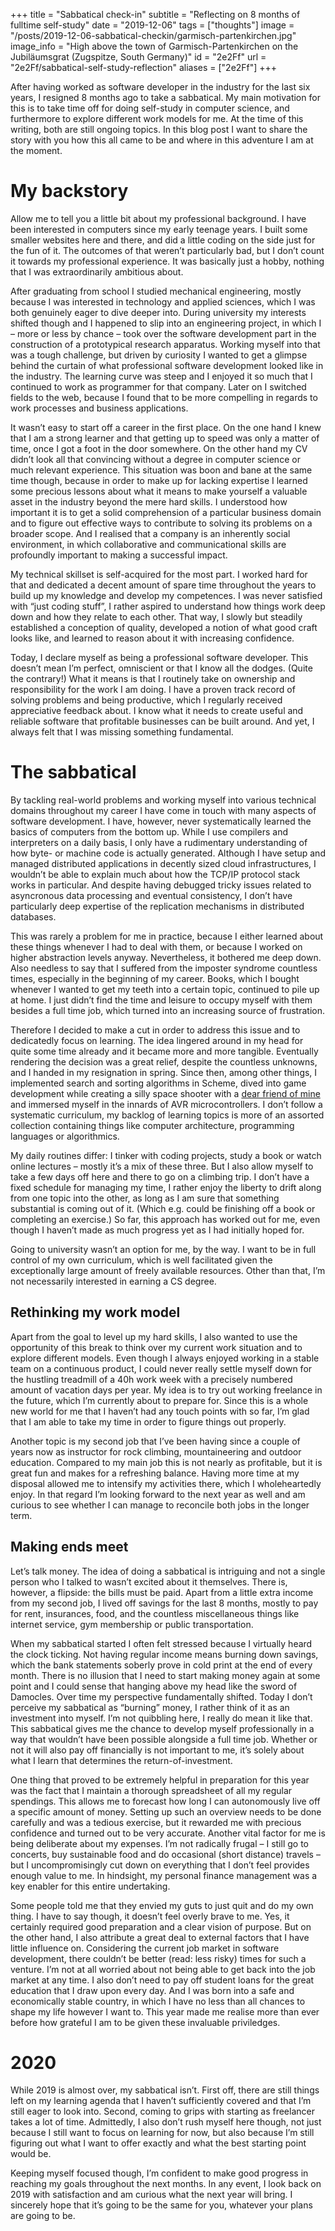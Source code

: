 +++
title = "Sabbatical check-in"
subtitle = "Reflecting on 8 months of fulltime self-study"
date = "2019-12-06"
tags = ["thoughts"]
image = "/posts/2019-12-06-sabbatical-checkin/garmisch-partenkirchen.jpg"
image_info = "High above the town of Garmisch-Partenkirchen on the Jubiläumsgrat (Zugspitze, South Germany)"
id = "2e2Ff"
url = "2e2Ff/sabbatical-self-study-reflection"
aliases = ["2e2Ff"]
+++

After having worked as software developer in the industry for the last six years, I resigned 8 months ago to take a sabbatical. My main motivation for this is to take time off for doing self-study in computer science, and furthermore to explore different work models for me. At the time of this writing, both are still ongoing topics. In this blog post I want to share the story with you how this all came to be and where in this adventure I am at the moment.

# My backstory

Allow me to tell you a little bit about my professional background. I have been interested in computers since my early teenage years. I built some smaller websites here and there, and did a little coding on the side just for the fun of it. The outcomes of that weren’t particularly bad, but I don’t count it towards my professional experience. It was basically just a hobby, nothing that I was extraordinarily ambitious about.

After graduating from school I studied mechanical engineering, mostly because I was interested in technology and applied sciences, which I was both genuinely eager to dive deeper into. During university my interests shifted though and I happened to slip into an engineering project, in which I – more or less by chance – took over the software development part in the construction of a prototypical research apparatus. Working myself into that was a tough challenge, but driven by curiosity I wanted to get a glimpse behind the curtain of what professional software development looked like in the industry. The learning curve was steep and I enjoyed it so much that I continued to work as programmer for that company. Later on I switched fields to the web, because I found that to be more compelling in regards to work processes and business applications.

It wasn’t easy to start off a career in the first place. On the one hand I knew that I am a strong learner and that getting up to speed was only a matter of time, once I got a foot in the door somewhere. On the other hand my CV didn’t look all that convincing without a degree in computer science or much relevant experience. This situation was boon and bane at the same time though, because in order to make up for lacking expertise I learned some precious lessons about what it means to make yourself a valuable asset in the industry beyond the mere hard skills. I understood how important it is to get a solid comprehension of a particular business domain and to figure out effective ways to contribute to solving its problems on a broader scope. And I realised that a company is an inherently social environment, in which collaborative and communicational skills are profoundly important to making a successful impact.

My technical skillset is self-acquired for the most part. I worked hard for that and dedicated a decent amount of spare time throughout the years to build up my knowledge and develop my competences. I was never satisfied with “just coding stuff”, I rather aspired to understand how things work deep down and how they relate to each other. That way, I slowly but steadily established a conception of quality, developed a notion of what good craft looks like, and learned to reason about it with increasing confidence.

Today, I declare myself as being a professional software developer. This doesn’t mean I’m perfect, omniscient or that I know all the dodges. (Quite the contrary!) What it means is that I routinely take on ownership and responsibility for the work I am doing. I have a proven track record of solving problems and being productive, which I regularly received appreciative feedback about. I know what it needs to create useful and reliable software that profitable businesses can be built around. And yet, I always felt that I was missing something fundamental.

# The sabbatical

By tackling real-world problems and working myself into various technical domains throughout my career I have come in touch with many aspects of software development. I have, however, never systematically learned the basics of computers from the bottom up. While I use compilers and interpreters on a daily basis, I only have a rudimentary understanding of how byte- or machine code is actually generated. Although I have setup and managed distributed applications in decently sized cloud infrastructures, I wouldn’t be able to explain much about how the TCP/IP protocol stack works in particular. And despite having debugged tricky issues related to asyncronous data processing and eventual consistency, I don’t have particularly deep expertise of the replication mechanisms in distributed databases.

This was rarely a problem for me in practice, because I either learned about these things whenever I had to deal with them, or because I worked on higher abstraction levels anyway. Nevertheless, it bothered me deep down. Also needless to say that I suffered from the imposter syndrome countless times, especially in the beginning of my career. Books, which I bought whenever I wanted to get my teeth into a certain topic, continued to pile up at home. I just didn’t find the time and leisure to occupy myself with them besides a full time job, which turned into an increasing source of frustration.

Therefore I decided to make a cut in order to address this issue and to dedicatedly focus on learning. The idea lingered around in my head for quite some time already and it became more and more tangible. Eventually rendering the decision was a great relief, despite the countless unknowns, and I handed in my resignation in spring. Since then, among other things, I implemented search and sorting algorithms in Scheme, dived into game development while creating a silly space shooter with a [dear friend of mine](https://www.togetherwecode.com) and immersed myself in the innards of AVR microcontrollers. I don’t follow a systematic curriculum, my backlog of learning topics is more of an assorted collection containing things like computer architecture, programming languages or algorithmics.

My daily routines differ: I tinker with coding projects, study a book or watch online lectures – mostly it’s a mix of these three. But I also allow myself to take a few days off here and there to go on a climbing trip. I don’t have a fixed schedule for managing my time, I rather enjoy the liberty to drift along from one topic into the other, as long as I am sure that something substantial is coming out of it. (Which e.g. could be finishing off a book or completing an exercise.) So far, this approach has worked out for me, even though I haven’t made as much progress yet as I had initially hoped for.

Going to university wasn’t an option for me, by the way. I want to be in full control of my own curriculum, which is well facilitated given the exceptionally large amount of freely available resources. Other than that, I’m not necessarily interested in earning a CS degree.

## Rethinking my work model

Apart from the goal to level up my hard skills, I also wanted to use the opportunity of this break to think over my current work situation and to explore different models. Even though I always enjoyed working in a stable team on a continuous product, I could never really settle myself down for the hustling treadmill of a 40h work week with a precisely numbered amount of vacation days per year. My idea is to try out working freelance in the future, which I’m currently about to prepare for. Since this is a whole new world for me that I haven’t had any touch points with so far, I’m glad that I am able to take my time in order to figure things out properly.

Another topic is my second job that I’ve been having since a couple of years now as instructor for rock climbing, mountaineering and outdoor education. Compared to my main job this is not nearly as profitable, but it is great fun and makes for a refreshing balance. Having more time at my disposal allowed me to intensify my activities there, which I wholeheartedly enjoy. In that regard I’m looking forward to the next year as well and am curious to see whether I can manage to reconcile both jobs in the longer term.

## Making ends meet

Let’s talk money. The idea of doing a sabbatical is intriguing and not a single person who I talked to wasn’t excited about it themselves. There is, however, a flipside: the bills must be paid. Apart from a little extra income from my second job, I lived off savings for the last 8 months, mostly to pay for rent, insurances, food, and the countless miscellaneous things like internet service, gym membership or public transportation.

When my sabbatical started I often felt stressed because I virtually heard the clock ticking. Not having regular income means burning down savings, which the bank statements soberly prove in cold print at the end of every month. There is no illusion that I need to start making money again at some point and I could sense that hanging above my head like the sword of Damocles. Over time my perspective fundamentally shifted. Today I don’t perceive my sabbatical as “burning” money, I rather think of it as an investment into myself. I’m not quibbling here, I really do mean it like that. This sabbatical gives me the chance to develop myself professionally in a way that wouldn’t have been possible alongside a full time job. Whether or not it will also pay off financially is not important to me, it’s solely about what I learn that determines the return-of-investment.

One thing that proved to be extremely helpful in preparation for this year was the fact that I maintain a thorough spreadsheet of all my regular spendings. This allows me to forecast how long I can autonomously live off a specific amount of money. Setting up such an overview needs to be done carefully and was a tedious exercise, but it rewarded me with precious confidence and turned out to be very accurate. Another vital factor for me is being deliberate about my expenses. I’m not radically frugal – I still go to concerts, buy sustainable food and do occasional (short distance) travels – but I uncompromisingly cut down on everything that I don’t feel provides enough value to me. In hindsight, my personal finance management was a key enabler for this entire undertaking.

Some people told me that they envied my guts to just quit and do my own thing. I have to say though, it doesn’t feel overly brave to me. Yes, it certainly required good preparation and a clear vision of purpose. But on the other hand, I also attribute a great deal to external factors that I have little influence on. Considering the current job market in software development, there couldn’t be better (read: less risky) times for such a venture. I’m not at all worried about not being able to get back into the job market at any time. I also don’t need to pay off student loans for the great education that I draw upon every day. And I was born into a safe and economically stable country, in which I have no less than all chances to shape my life however I want to. This year made me realise more than ever before how grateful I am to be given these invaluable priviledges.

# 2020

While 2019 is almost over, my sabbatical isn’t. First off, there are still things left on my learning agenda that I haven’t sufficiently covered and that I’m still eager to look into. Second, coming to grips with starting as freelancer takes a lot of time. Admittedly, I also don’t rush myself here though, not just because I still want to focus on learning for now, but also because I’m still figuring out what I want to offer exactly and what the best starting point would be.

Keeping myself focused though, I’m confident to make good progress in reaching my goals throughout the next months. In any event, I look back on 2019 with satisfaction and am curious what the next year will bring. I sincerely hope that it’s going to be the same for you, whatever your plans are going to be.
